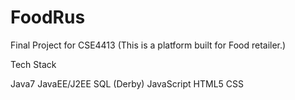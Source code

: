 # FoodRus
Final Project for CSE4413 (This is a platform built for Food retailer.)



Tech Stack

Java7
JavaEE/J2EE
SQL (Derby)
JavaScript
HTML5
CSS
